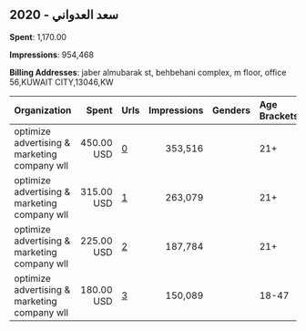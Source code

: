 ## 2020 - سعد العدواني 
**Spent**: 1,170.00

**Impressions**: 954,468

**Billing Addresses**: jaber almubarak st, behbehani complex, m floor, office 56,KUWAIT CITY,13046,KW

|Organization|Spent|Urls|Impressions|Genders|Age Brackets|Country Codes|
|:---|---:|:---|---:|:---|:---|:---|
|optimize advertising & marketing company wll|450.00 USD|[0](https://www.snap.com/political-ads/asset/0b0989d7c2248198dab11d6c3471ee1a006bb463bc7e7a67f5daa214ee799cc7?mediaType=jpg)|353,516||21+|kuwait|
|optimize advertising & marketing company wll|315.00 USD|[1](https://www.snap.com/political-ads/asset/738ed6fe9833dfdcc00d65d0bd9f22281c41276162c3a007c2c6908d1a93c95f?mediaType=mp4)|263,079||21+|kuwait|
|optimize advertising & marketing company wll|225.00 USD|[2](https://www.snap.com/political-ads/asset/64915474d7f2e44ed3e620b1a8a72b38c438c09345ca1115f6c58f73562f9b9f?mediaType=jpg)|187,784||21+|kuwait|
|optimize advertising & marketing company wll|180.00 USD|[3](https://www.snap.com/political-ads/asset/7183f1cfdcb8a22a4ce0e936ed0ac3056a2e05522ae08bd8fdd8536c6476fd09?mediaType=jpg)|150,089||18-47|kuwait|
